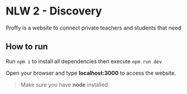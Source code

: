 # NLW 2 - Discovery

Proffy is a website to connect private teachers and students that need

## How to run

Run `npm i` to install all dependencies then execute `npm run dev`

Open your browser and type **localhost:3000** to access the website.

> Make sure you have **node** installed
